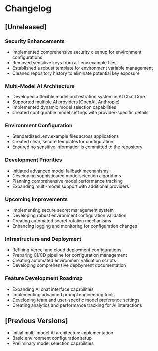 # Changelog

## [Unreleased]

### Security Enhancements
- Implemented comprehensive security cleanup for environment configurations
- Removed sensitive keys from all .env.example files
- Established a robust template for environment variable management
- Cleaned repository history to eliminate potential key exposure

### Multi-Model AI Architecture
- Developed a flexible model orchestration system in AI Chat Core
- Supported multiple AI providers (OpenAI, Anthropic)
- Implemented dynamic model selection capabilities
- Created configurable model settings with provider-specific details

### Environment Configuration
- Standardized .env.example files across applications
- Created clear, secure templates for configuration
- Ensured no sensitive information is committed to the repository

### Development Priorities
- Initiated advanced model fallback mechanisms
- Developing sophisticated model selection algorithms
- Planning comprehensive model performance tracking
- Expanding multi-model support with additional providers

### Upcoming Improvements
- Implementing secure secret management system
- Developing robust environment configuration validation
- Creating automated secret rotation mechanisms
- Enhancing logging and monitoring for configuration changes

### Infrastructure and Deployment
- Refining Vercel and cloud deployment configurations
- Preparing CI/CD pipeline for configuration management
- Creating automated environment validation scripts
- Developing comprehensive deployment documentation

### Feature Development Roadmap
- Expanding AI chat interface capabilities
- Implementing advanced prompt engineering tools
- Developing team and user-specific model preference settings
- Creating analytics and performance tracking for AI interactions

## [Previous Versions]
- Initial multi-model AI architecture implementation
- Basic environment configuration setup
- Preliminary model selection capabilities